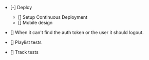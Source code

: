 - [-] Deploy

  - [] Setup Continuous Deployment
  - [] Mobile design

- [] When it can't find the auth token or the user it should logout.
- [] Playlist tests
- [] Track tests
